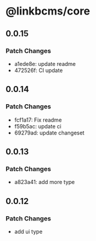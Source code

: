 # @linkbcms/core

## 0.0.15

### Patch Changes

- a1ede8e: update readme
- 472526f: CI update

## 0.0.14

### Patch Changes

- fcf1a17: Fix readme
- f59b5ac: update ci
- 69279ad: update changeset

## 0.0.13

### Patch Changes

- a823a41: add more type

## 0.0.12

### Patch Changes

- add ui type
